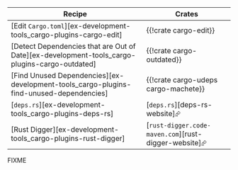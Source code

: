 | Recipe | Crates |
|--------|--------|
| [Edit `Cargo.toml`][ex-development-tools_cargo-plugins-cargo-edit] | {{!crate cargo-edit}} |
| [Detect Dependencies that are Out of Date][ex-development-tools_cargo-plugins-cargo-outdated] | {{!crate cargo-outdated}} |
| [Find Unused Dependencies][ex-development-tools_cargo-plugins-find-unused-dependencies] | {{!crate cargo-udeps cargo-machete}} |
| [`deps.rs`][ex-development-tools_cargo-plugins-deps-rs] | [`deps.rs`][deps-rs-website]⮳ |
| [Rust Digger][ex-development-tools_cargo-plugins-rust-digger] | [`rust-digger.code-maven.com`][rust-digger-website]⮳ |

<div class="hidden">
FIXME
</div>
